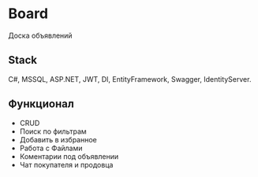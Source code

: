 # Board
Доска объявлений
## Stack
C#, MSSQL, ASP.NET, JWT, DI, EntityFramework, Swagger, IdentityServer.
## Функционал
- CRUD  
- Поиск по фильтрам  
- Добавить в избранное  
- Работа с Файлами
- Коментарии под объявлении
- Чат покупателя и продовца
